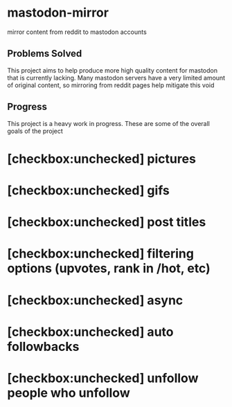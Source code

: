 # mastodon-mirror
mirror content from reddit to mastodon accounts

## Problems Solved

This project aims to help produce more high quality content for mastodon that is currently lacking. Many mastodon servers have a very limited amount of original content, so mirroring from reddit pages help mitigate this void

## Progress

This project is a heavy work in progress. These are some of the overall goals of the project

# [checkbox:unchecked] pictures
# [checkbox:unchecked] gifs
# [checkbox:unchecked] post titles
# [checkbox:unchecked] filtering options (upvotes, rank in /hot, etc)
# [checkbox:unchecked] async
# [checkbox:unchecked] auto followbacks
# [checkbox:unchecked] unfollow people who unfollow